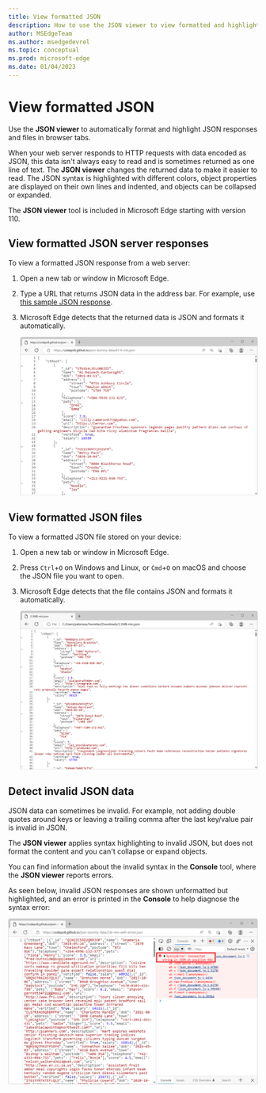 ```yaml
---
title: View formatted JSON
description: How to use the JSON viewer to view formatted and highlighted JSON responses in a browser tab.
author: MSEdgeTeam
ms.author: msedgedevrel
ms.topic: conceptual
ms.prod: microsoft-edge
ms.date: 01/04/2023
---
```

# View formatted JSON

Use the **JSON viewer** to automatically format and highlight JSON responses and files in browser tabs.

When your web server responds to HTTP requests with data encoded as JSON, this data isn't always easy to read and is sometimes returned as one line of text. The **JSON viewer** changes the returned data to make it easier to read. The JSON syntax is highlighted with different colors, object properties are displayed on their own lines and indented, and objects can be collapsed or expanded.

The **JSON viewer** tool is included in Microsoft Edge starting with version 110.


<!-- ====================================================================== -->
## View formatted JSON server responses

To view a formatted JSON response from a web server:

1. Open a new tab or window in Microsoft Edge.

1. Type a URL that returns JSON data in the address bar. For example, use [this sample JSON response](https://microsoftedge.github.io/Demos/json-dummy-data/411k-min.json).

1. Microsoft Edge detects that the returned data is JSON and formats it automatically.

   ![JSON data returned by a web server, formatted and syntax-highlighted by the JSON viewer](./images/json-response.png)


<!-- ====================================================================== -->
## View formatted JSON files

To view a formatted JSON file stored on your device:

1. Open a new tab or window in Microsoft Edge.

1. Press `Ctrl`+`O` on Windows and Linux, or `Cmd`+`O` on macOS and choose the JSON file you want to open.

1. Microsoft Edge detects that the file contains JSON and formats it automatically.

   ![JSON data stored in a local file, formatted and syntax-highlighted by the JSON viewer](./images/json-file.png)


<!-- ====================================================================== -->
## Detect invalid JSON data

JSON data can sometimes be invalid. For example, not adding double quotes around keys or leaving a trailing comma after the last key/value pair is invalid in JSON.

The **JSON viewer** applies syntax highlighting to invalid JSON, but does not format the content and you can't collapse or expand objects.

You can find information about the invalid syntax in the **Console** tool, where the **JSON viewer** reports errors.

As seen below, invalid JSON responses are shown unformatted but highlighted, and an error is printed in the **Console** to help diagnose the syntax error:

![Highlighted JSON content, in a browser tab, with DevTools opened on the side, showing a JavaScript error indicating where the JSON syntax error is located](./images/invalid-json.png)
